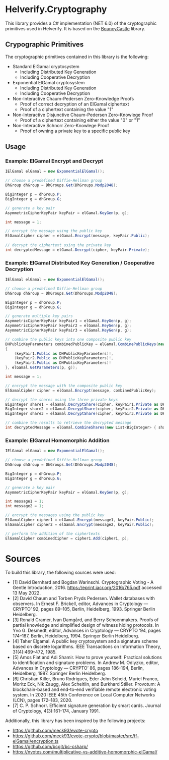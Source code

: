 
# Helverify.Cryptography
This library provides a C# implementation (NET 6.0) of the cryptographic primitives used in Helverify. It is based on the [BouncyCastle](https://www.bouncycastle.org/) library.

## Crypographic Primitives
The cryptographic primitives contained in this library is the following:
 - Standard ElGamal cryptosystem
	 - Including Distributed Key Generation
	 - Including Cooperative Decryption
 - Exponential ElGamal cryptosystem
	 - Including Distributed Key Generation
	 - Including Cooperative Decryption
 - Non-Interactive Chaum-Pedersen Zero-Knowledge Proofs
	 - Proof of correct decryption of an ElGamal ciphertext
	 - Proof of a ciphertext containing the value "1"
 - Non-Interactive Disjunctive Chaum-Pedersen Zero-Knowlege Proof
	 - Proof of a ciphertext containing either the value "0" or "1"
 - Non-Interactive Schnorr Zero-Knowlege Proof
	 - Proof of owning a private key to a specific public key

## Usage
### Example: ElGamal Encrypt and Decrypt
```csharp
IElGamal elGamal = new ExponentialElGamal();

// choose a predefined Diffie-Hellman group
DhGroup dhGroup = DhGroups.Get(DhGroups.Modp2048);

BigInteger p = dhGroup.P;
BigInteger g = dhGroup.G;

// generate a key pair
AsymmetricCipherKeyPair keyPair = elGamal.KeyGen(p, g);

int message = 1;

// encrypt the message using the public key
ElGamalCipher cipher = elGamal.Encrypt(message, keyPair.Public);
 
// decrypt the ciphertext using the private key
int decryptedMessage = elGamal.Decrypt(cipher, keyPair.Private);
```

### Example: ElGamal Distributed Key Generation / Cooperative Decryption
```csharp
IElGamal elGamal = new ExponentialElGamal();

// choose a predefined Diffie-Hellman group
DhGroup dhGroup = DhGroups.Get(DhGroups.Modp2048);

BigInteger p = dhGroup.P;
BigInteger g = dhGroup.G;

// generate multiple key pairs
AsymmetricCipherKeyPair keyPair1 = elGamal.KeyGen(p, g);
AsymmetricCipherKeyPair keyPair2 = elGamal.KeyGen(p, g);
AsymmetricCipherKeyPair keyPair3 = elGamal.KeyGen(p, g);

// combine the public keys into one composite public key
DHPublicKeyParameters combinedPublicKey = elGamal.CombinePublicKeys(new List<DHPublicKeyParameters>
{
	(keyPair1.Public as DHPublicKeyParameters)!,
	(keyPair2.Public as DHPublicKeyParameters)!,
	(keyPair3.Public as DHPublicKeyParameters)!
}, elGamal.GetParameters(p, g));

int message = 1;

// encrypt the message with the composite public key
ElGamalCipher cipher = elGamal.Encrypt(message, combinedPublicKey);

// decrypt the shares using the three private keys
BigInteger share1 = elGamal.DecryptShare(cipher, keyPair1.Private as DHPrivateKeyParameters, p);
BigInteger share2 = elGamal.DecryptShare(cipher, keyPair2.Private as DHPrivateKeyParameters, p);
BigInteger share3 = elGamal.DecryptShare(cipher, keyPair3.Private as DHPrivateKeyParameters, p);

// combine the results to retrieve the decrypted message
int decryptedMessage = elGamal.CombineShares(new List<BigInteger> { share1, share2, share3 }, cipher.D, p, g);
```

### Example: ElGamal Homomorphic Addition
```csharp
IElGamal elGamal = new ExponentialElGamal();

// choose a predefined Diffie-Hellman group
DhGroup dhGroup = DhGroups.Get(DhGroups.Modp2048);

BigInteger p = dhGroup.P;
BigInteger g = dhGroup.G;

// generate a key pair
AsymmetricCipherKeyPair keyPair = elGamal.KeyGen(p, g);

int message1 = 1;
int message2 = 1;

// encrypt the messages using the public key
ElGamalCipher cipher1 = elGamal.Encrypt(message1, keyPair.Public);
ElGamalCipher cipher2 = elGamal.Encrypt(message2, keyPair.Public);

// perform the addition of the ciphertexts
ElGamalCipher combinedCipher = cipher1.Add(cipher1, p);
```

# Sources
To build this library, the following sources were used:

 - [1] David Bernhard and Bogdan Warinschi. Cryptographic Voting - A Gentle Introduction, 2016.  https://eprint.iacr.org/2016/765.pdf  accessed 13 May 2022.
 - [2] David Chaum and Torben Pryds Pedersen.  Wallet databases with observers.  In Ernest F. Brickell, editor,  Advances in Cryptology — CRYPTO’ 92, pages 89–105, Berlin, Heidelberg, 1993. Springer Berlin Heidelberg.
 - [3] Ronald Cramer, Ivan Damgård, and Berry Schoenmakers. Proofs of partial knowledge and simplified design of witness hiding protocols. In Yvo G. Desmedt, editor, Advances in Cryptology — CRYPTO ’94, pages 174–187, Berlin, Heidelberg, 1994. Springer Berlin Heidelberg.
 - [4] Taher Elgamal. A public key cryptosystem and a signature scheme based on discrete logarithms.  IEEE Transactions on Information Theory, 31(4):469–472, 1985.
 - [5] Amos Fiat and Adi Shamir. How to prove yourself: Practical solutions to identification and signature problems. In Andrew M. Odlyzko, editor,  Advances in Cryptology — CRYPTO’ 86, pages 186–194, Berlin, Heidelberg, 1987. Springer Berlin Heidelberg.
- [6] Christian Killer, Bruno Rodrigues, Eder John Scheid, Muriel Franco, Moritz Eck, Nik Zaugg, Alex Scheitlin, and Burkhard Stiller. Provotum: A blockchain-based and end-to-end verifiable remote electronic voting system. In  2020 IEEE 45th Conference on Local Computer Networks (LCN), pages 172–183, 2020.
 - [7] C. P. Schnorr. Efficient signature generation by smart cards.  Journal of Cryptology, 4(3):161–174, January 1991.

Additionally, this library has been inspired by the following projects:

 - https://github.com/meck93/evote-crypto
 - https://github.com/meck93/evote-crypto/blob/master/src/ff-elGamal/encryption.ts
 - https://github.com/bcgit/bc-csharp/
 - https://nvotes.com/multiplicative-vs-additive-homomorphic-elGamal/

